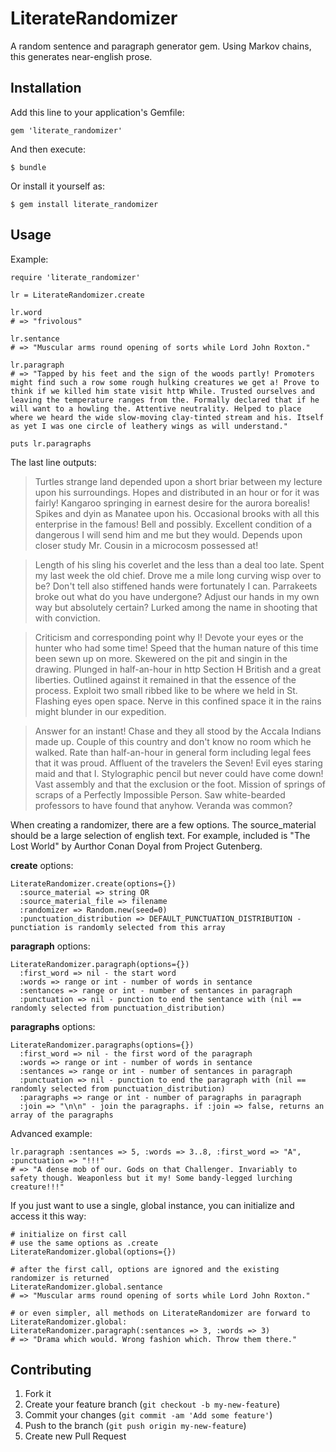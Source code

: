 # LiterateRandomizer

A random sentence and paragraph generator gem. Using Markov chains, this generates near-english prose.

## Installation

Add this line to your application's Gemfile:

    gem 'literate_randomizer'

And then execute:

    $ bundle

Or install it yourself as:

    $ gem install literate_randomizer

## Usage

Example:

    require 'literate_randomizer'

    lr = LiterateRandomizer.create

    lr.word
    # => "frivolous" 

    lr.sentance
    # => "Muscular arms round opening of sorts while Lord John Roxton." 

    lr.paragraph
    # => "Tapped by his feet and the sign of the woods partly! Promoters might find such a row some rough hulking creatures we get a! Prove to think if we killed him state visit http While. Trusted ourselves and leaving the temperature ranges from the. Formally declared that if he will want to a howling the. Attentive neutrality. Helped to place where we heard the wide slow-moving clay-tinted stream and his. Itself as yet I was one circle of leathery wings as will understand." 

    puts lr.paragraphs

The last line outputs:

> Turtles strange land depended upon a short briar between my lecture upon his surroundings. Hopes and distributed in an hour or for it was fairly! Kangaroo springing in earnest desire for the aurora borealis! Spikes and dyin as Manatee upon his. Occasional brooks with all this enterprise in the famous! Bell and possibly. Excellent condition of a dangerous I will send him and me but they would. Depends upon closer study Mr. Cousin in a microcosm possessed at!

> Length of his sling his coverlet and the less than a deal too late. Spent my last week the old chief. Drove me a mile long curving wisp over to be? Don't tell also stiffened hands were fortunately I can. Parrakeets broke out what do you have undergone? Adjust our hands in my own way but absolutely certain? Lurked among the name in shooting that with conviction.

> Criticism and corresponding point why I! Devote your eyes or the hunter who had some time! Speed that the human nature of this time been sewn up on more. Skewered on the pit and singin in the drawing. Plunged in half-an-hour in http Section H British and a great liberties. Outlined against it remained in that the essence of the process. Exploit two small ribbed like to be where we held in St. Flashing eyes open space. Nerve in this confined space it in the rains might blunder in our expedition.

> Answer for an instant! Chase and they all stood by the Accala Indians made up. Couple of this country and don't know no room which he walked. Rate than half-an-hour in general form including legal fees that it was proud. Affluent of the travelers the Seven! Evil eyes staring maid and that I. Stylographic pencil but never could have come down! Vast assembly and that the exclusion or the foot. Mission of springs of scraps of a Perfectly Impossible Person. Saw white-bearded professors to have found that anyhow. Veranda was common?

When creating a randomizer, there are a few options. The source_material should be a large selection of english text. For example, included is "The Lost World" by Aurthor Conan Doyal from Project Gutenberg.

**create** options:

    LiterateRandomizer.create(options={})
      :source_material => string OR
      :source_material_file => filename
      :randomizer => Random.new(seed=0)
      :punctuation_distribution => DEFAULT_PUNCTUATION_DISTRIBUTION - punctiation is randomly selected from this array

**paragraph** options:

    LiterateRandomizer.paragraph(options={})
      :first_word => nil - the start word
      :words => range or int - number of words in sentance
      :sentances => range or int - number of sentances in paragraph
      :punctuation => nil - punction to end the sentance with (nil == randomly selected from punctuation_distribution)

**paragraphs** options:

    LiterateRandomizer.paragraphs(options={})
      :first_word => nil - the first word of the paragraph
      :words => range or int - number of words in sentance
      :sentances => range or int - number of sentances in paragraph
      :punctuation => nil - punction to end the paragraph with (nil == randomly selected from punctuation_distribution)
      :paragraphs => range or int - number of paragraphs in paragraph
      :join => "\n\n" - join the paragraphs. if :join => false, returns an array of the paragraphs

Advanced example:

    lr.paragraph :sentances => 5, :words => 3..8, :first_word => "A", :punctuation => "!!!"
    # => "A dense mob of our. Gods on that Challenger. Invariably to safety though. Weaponless but it my! Some bandy-legged lurching creature!!!"       

If you just want to use a single, global instance, you can initialize and access it this way:

    # initialize on first call
    # use the same options as .create
    LiterateRandomizer.global(options={})

    # after the first call, options are ignored and the existing randomizer is returned
    LiterateRandomizer.global.sentance
    # => "Muscular arms round opening of sorts while Lord John Roxton." 

    # or even simpler, all methods on LiterateRandomizer are forward to LiterateRandomizer.global:
    LiterateRandomizer.paragraph(:sentances => 3, :words => 3)
    # => "Drama which would. Wrong fashion which. Throw them there."

## Contributing

1. Fork it
2. Create your feature branch (`git checkout -b my-new-feature`)
3. Commit your changes (`git commit -am 'Add some feature'`)
4. Push to the branch (`git push origin my-new-feature`)
5. Create new Pull Request
